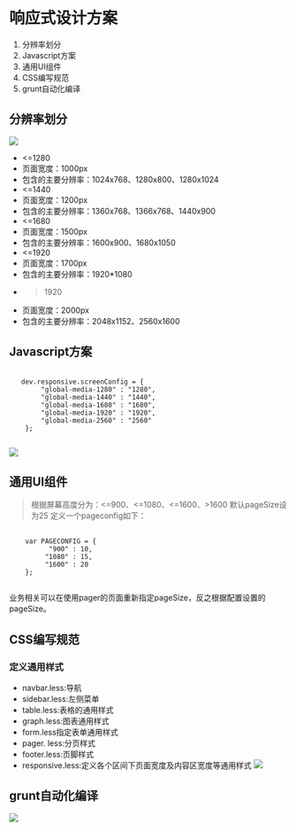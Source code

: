响应式设计方案
=======
1. 分辨率划分
2. Javascript方案
3. 通用UI组件
4. CSS编写规范
5. grunt自动化编译

分辨率划分
-----------------
![](http://d.pcs.baidu.com/thumbnail/c4c51b65ca6afa04900f77a694dc276e?fid=774302184-250528-593861192401403&time=1419829200&rt=sh&sign=FDTAER-DCb740ccc5511e5e8fedcff06b081203-zpENf0xuT8AMs6cJxKhmkj%2BtnCM%3D&expires=2h&prisign=unkown&chkv=0&chkbd=0&chkpc=&size=c850_u580&quality=100 "")
+ <=1280
 + 页面宽度：1000px
 + 包含的主要分辨率：1024x768、1280x800、1280x1024
+ <=1440
 + 页面宽度：1200px
 + 包含的主要分辨率：1360x768、1366x768、1440x900
+ <=1680
 + 页面宽度：1500px
 + 包含的主要分辨率：1600x900、1680x1050
+ <=1920
 + 页面宽度：1700px
 + 包含的主要分辨率：1920*1080
+ >1920
 + 页面宽度：2000px
 + 包含的主要分辨率：2048x1152、2560x1600

Javascript方案
-----------------
<pre>
 <code>
   dev.responsive.screenConfig = {
        "global-media-1280" : "1280",
        "global-media-1440" : "1440",
        "global-media-1680" : "1680",
        "global-media-1920" : "1920",
        "global-media-2560" : "2560"
    };
 </code>
</pre>
 
![](http://d.pcs.baidu.com/thumbnail/3bb643bb649c40593b6b26178e8422b7?fid=774302184-250528-421403417141004&time=1419829200&rt=sh&sign=FDTAER-DCb740ccc5511e5e8fedcff06b081203-7FN%2F2RDaAesRheIThvJM5kxaE0I%3D&expires=2h&prisign=unkown&chkv=0&chkbd=0&chkpc=&size=c850_u580&quality=100 "")

通用UI组件
-----------------
> 根据屏幕高度分为：<=900、<=1080、<=1600、>1600
> 默认pageSize设为25
> 定义一个pageconfig如下：

<pre>
 <code>
    var PAGECONFIG = {
          "900" : 10,
         "1080" : 15,
         "1600" : 20
    };
 </code>
</pre>
业务相关可以在使用pager的页面重新指定pageSize，反之根据配置设置的pageSize。

CSS编写规范
-----------------
### 定义通用样式 ######
* navbar.less:导航
* sidebar.less:左侧菜单
* table.less:表格的通用样式
* graph.less:图表通用样式
* form.less指定表单通用样式
* pager. less:分页样式
* footer.less:页脚样式
* responsive.less:定义各个区间下页面宽度及内容区宽度等通用样式
![](http://d.pcs.baidu.com/thumbnail/d49e2cf98d2762377fed23f730ff10e4?fid=774302184-250528-289959640975567&time=1419829200&rt=sh&sign=FDTAER-DCb740ccc5511e5e8fedcff06b081203-v15JhwtthAjWkGkiOmcqFhLtJ8k%3D&expires=2h&prisign=unkown&chkv=0&chkbd=0&chkpc=&size=c850_u580&quality=100 "")

grunt自动化编译
-----------------
![](http://d.pcs.baidu.com/thumbnail/7d5e32cb7b36a8bc44440c351712bab1?fid=774302184-250528-1028679028203381&time=1419829200&rt=sh&sign=FDTAER-DCb740ccc5511e5e8fedcff06b081203-RdMMHahBf25aMLBDMrGSNVeX02I%3D&expires=2h&prisign=unkown&chkv=0&chkbd=0&chkpc=&size=c850_u580&quality=100 "")

